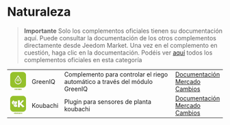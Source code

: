 
# Naturaleza


>**Importante**
>Solo los complementos oficiales tienen su documentación aquí. Puede consultar la documentación de los otros complementos directamente desde Jeedom Market. Una vez en el complemento en cuestión, haga clic en la documentación.
>Podéis ver [aquí](https://market.jeedom.com/index.php?v=d&p=market&type=plugin&categorie=nature) todos los complementos oficiales en esta categoría


| | | | |
|--- | --- | --- | ---|
|<img src="greeniq/greeniq_icon.png" class="pluginLogo" width="100" />|GreenIQ|Complemento para controlar el riego automático a través del módulo GreenIQ|[Documentación](greeniq/index.md)<br/>[Mercado](https://market.jeedom.com/index.php?v=d&p=market_display&id=1717)<br/>[Cambios](greeniq/changelog.md)|
|<img src="koubachi/koubachi_icon.png" class="pluginLogo" width="100" />|Koubachi|Plugin para sensores de planta koubachi|[Documentación](koubachi/index.md)<br/>[Mercado](https://market.jeedom.com/index.php?v=d&p=market_display&id=1012)<br/>[Cambios](koubachi/changelog.md)|
